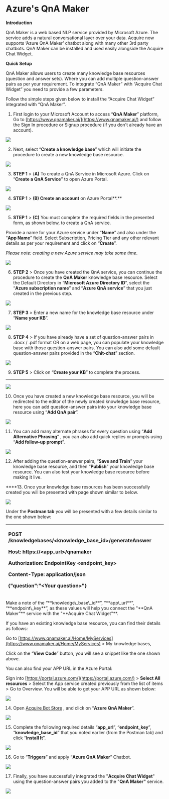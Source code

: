# Azure's QnA Maker

**Introduction**

QnA Maker is a web based NLP service provided by Microsoft Azure. The service adds a natural conversational layer over your data. Acquire now supports ‘Azure QnA Maker’ chatbot along with many other 3rd party chatbots. QnA Maker can be installed and used easily alongside the Acquire Chat Widget.

**Quick Setup**

QnA Maker allows users to create many knowledge base resources \(question and answer sets\). Where you can add multiple question-answer pairs as per your requirement. To integrate “QnA Maker” with “Acquire Chat Widget” you need to provide a few parameters. 

Follow the simple steps given below to install the “Acquire Chat Widget” integrated with “QnA Maker”.

1.  First login to your Microsoft Account to access “**QnA Maker**” platform, Go to [https://www.qnamaker.ai/](https://www.qnamaker.ai/) and follow the Sign In procedure or Signup procedure \(if you don't already have an account\).

![](https://lh5.googleusercontent.com/HzsEqsoJoMwYX-XesL-9blGVRdHCwU8dvWfWhFor8GJ5ssit_EXhNg142j19lMlDvsqrcpeo86Bvl8lKbeeRs62z30X1ptvRYj4ftNP29-XkZEim9xBB821plzLLsVpUxsMFYbdS)

2. Next, select “**Create a knowledge base**” which will initiate the procedure to create a new knowledge base resource.

![](https://lh4.googleusercontent.com/agb2u4Ex-f4CuVDiXN_KKj42y2Wvv-oOqlvMI6NnUVQYroc9OPepR961bxWL94MgQVV5EkvXAjhVhQKKTSsxH79oCzje7Cib-NkO_UpTeJUzZTyWUOkVEy315CGJ44fVtPT_hFJI)

3. **STEP 1** &gt; \(**A\)** To create a QnA Service in Microsoft Azure. Click on “**Create a QnA Service**” to open Azure Portal.

![](https://lh5.googleusercontent.com/lywMAb3ZNrkoT7RLhA0MviimOJJLqyIQAJd315u7DttswxsD-crXTQUBU9emFoWKdiK1_7Emg0rg0XSCkFvWC4XHsQtsjvaI9UFuZLi-c81fRk5QLoiGTnpuKuq7x4sqt1ACw_oz)

4. **STEP 1** &gt; **\(B\) Create an account** on Azure Portal**.**

![](https://lh5.googleusercontent.com/W57VyCSTa0eSGzxhr-IlYjGoNR0y_C398iaBHAcFJUoFK1I_fVMhp9XDKlzwPkHpRtVUczl8uoAPMpZKuaIDHJdzwijbhHlQc7F32EwsGDLGfqGp9nZ8Jlx1POBd4HttAp7jdwbV)

5. **STEP 1** &gt; **\(C\)** You must complete the required fields in the presented form, as shown below, to create a QnA service.

Provide a name for your Azure service under “**Name**” and also under the “**App Name**” field. Select Subscription, Pricing Tier and any other relevant details as per your requirement and click on “**Create**”.

_Please note: creating a new Azure service may take some time_.

![](https://lh4.googleusercontent.com/ovUlfIipLBwiahkTYMScIITfEGRq_l90-3JX6vw6C48jeV7z38kZUkZgi1Jxe751ui3Q5Dm5k4SUwRI4hIZIpyROFWhBKtw5aNduTPYIS3ML4clpdqeFy4rdVFDURMKrJb9WdK0e)

6. **STEP 2** &gt; Once you have created the QnA service, you can continue the procedure to create the **QnA Maker** knowledge base resource. Select the Default Directory in “**Microsoft Azure Directory ID**”, select the “**Azure subscription name**” and “**Azure QnA service**” that you just created in the previous step.

![](https://lh6.googleusercontent.com/6MHnO9ie0lLgbuxV4MV7BLtjl_-EzRVV9ppUY0M2B1JYhsP3vbMYbT5uDUZlumubK_tcWSQR9W5CDucg1bqyQPP_VuohjyYHQxMOfc-B2gKI6m2chY_hz2xT6MBLrTvcvRYolSnG)

7. **STEP 3** &gt; Enter a new name for the knowledge base resource under “**Name your KB**”.

![](https://lh3.googleusercontent.com/wB446EDugmWx-G0pPWjaraccqr1Zu2cGrW67_IUkVTK9GTvQvuFkHrxUh524Z2SrEFw-sjz9qlD9jB4oo1Gj6kvxpbyEljaUy-K0P3zDUi369vptRlwhvEy1ipowMZdR28cla7z2)

8. **STEP 4** &gt; If you have already have a set of question-answer pairs in .docx / .pdf format OR on a web page, you can populate your knowledge base with those question-answer pairs. You can also add some default question-answer pairs provided in the “**Chit-chat**” section.

![](https://lh3.googleusercontent.com/M6hdwJbhFyg7BvhsLqXdt7UezhCffhIH5vQxQSfzq0pZ3zOOWa6GR3CInUQP9yVyzbgOm9kJq5UUUT9MbZwa54Ok8YCwudsQUiLgCzWGTJbVaJJnw9_jsYChAJP1SyOK3RyejdsU)

9. **STEP 5** &gt; Click on “**Create your KB**” to complete the process.  
****

![](https://lh3.googleusercontent.com/kpRMeWf-q5fm-2ndcGDaL3VcXtRZK_LC36apxfDgXzn7nNxIxgO3orFKh1kN6oQFvjhe8kIgH_wGI0_m37UeLDIPyLDT8l6WjDit0n7KA6q8OBC0BMYHEi-ZkvN3gWThn4geAF4l)

10. Once you have created a new knowledge base resource, you will be redirected to the editor of the newly created knowledge base resource, here you can add question-answer pairs into your knowledge base resource using “**Add QnA pair**”.

![](https://lh6.googleusercontent.com/CwK1Ig2a8BsMjhWvRgyBpvPvqpUJz5fvi1xruXfYQzFl14D2_4-DSnZhIN3xyMN5NLQZlP-tioiJ6yahBdi396VdbMcSCUpW12o_z-fEKgiDUXayB1oyIkznKBAFXoLoYXb8tEVK)

11. You can add many alternate phrases for every question using “**Add Alternative Phrasing**” , you can also add quick replies or prompts using “**Add follow-up prompt**”.

![](https://lh4.googleusercontent.com/y7rUaIhfk_i_uRQvxqHWl7OOGEeH_riqJZAEmS8kWmcXa_lU7roolT98P8R_Ap-QYK8PLTrJmZcHs8z_ZXUFByuyfDM5TgO_hg5lCtCgBgnjgoiSnXbHPGiswp3nVA5KJe1ey1Ud)

12. After adding the question-answer pairs, “**Save and Train**” your knowledge base resource, and then “**Publish**” your knowledge base resource. You can also test your knowledge base resource before making it live.

  
****13. Once your knowledge base resources has been successfully created you will be presented with page shown similar to below.

![](https://lh6.googleusercontent.com/A91Ev2rSpo-O9XRJ1RRwzYDbygyH-1q3ZDgIKb1BVBXkJBuaUV6UAy_rP2IiJmJs2YS7aoRdFzrIj-ZcbGDrLZs1CTJGnKNRco_eq-WcsCdBI7lbaNiqaIwcjlIPMRaufZxX3Xbv)

Under the **Postman tab** you will be presented with a few details similar to the one shown below:

<table>
  <thead>
    <tr>
      <th style="text-align:left">
        <p><b>POST /knowledgebases/&lt;knowledge_base_id&gt;/generateAnswer</b>
        </p>
        <p><b>Host: https://&lt;app_url&gt;/qnamaker</b>
        </p>
        <p><b>Authorization: EndpointKey &lt;endpoint_key&gt;</b>
        </p>
        <p><b>Content-Type: application/json</b>
        </p>
        <p><b>{&quot;question&quot;:&quot;&lt;Your question&gt;&quot;}</b>
        </p>
      </th>
    </tr>
  </thead>
  <tbody></tbody>
</table>Make a note of the “**knowledge\_base\_id**”, “**app\_url**”, “**endpoint\_key**”, as these values will help you connect the "**QnA Maker"** service with the "**Acquire Chat Widget"**.

If you have an existing knowledge base resource, you can find their details as follows:

Go to [https://www.qnamaker.ai/Home/MyServices](https://www.qnamaker.ai/Home/MyServices) &gt; My knowledge bases,

Click on the “**View Code**” button, you will see a snippet like the one shown above.

You can also find your APP URL in the Azure Portal:

Sign into [https://portal.azure.com/](https://portal.azure.com/) &gt; **Select All resources** &gt; Select the App service created previously from the list of items &gt; Go to Overview. You will be able to get your APP URL as shown below:

![](https://lh5.googleusercontent.com/nODz1ayxVMsmOGdEbo8_V01xVbTkgkCdE9lujjiEAAC3x3jZwYnryjOpKZuCMyUK3yBWmC-d5oYqbnwqhYlwcYnNvFTCyHWlEkNCnv9mCJ_pHzeJSe4ErsNtrOG_uiKX01bIiker)

14. Open [Acquire Bot Store](https://app.acquire.io/chatbot/store) , and click on “**Azure QnA Maker**”. 

![](https://lh5.googleusercontent.com/Bu7gSVFeAKays7PFDok29iPtjq9lqKIKckaexDYl-w_Xhq7guKUHaEYFjIeb9fKTkrR1YbZT-TNyMDJcA22QbJSNcSKvAAzNzsuXa2-fthdXgyBW2afp4LXUCxtvb0k5n0nnpOU0)

15. Complete the following required details “**app\_url**”, “**endpoint\_key**”, “**knowledge\_base\_id**” that you noted earlier \(from the Postman tab\) and click “**Install It**”.

![](https://lh4.googleusercontent.com/_MGJYXxLJiJyjVvRth-PVNv0uX6igvicFYKMXjdSA59G_whU0Aco1TAug60FwxJoAKkMFz-JDGihkRjLno3KyweTIIt5W3GmCnrl21MR1axOiH7VP5HKPN2ctxqhnRV1EW8YADOE)

16. Go to “**Triggers**” and apply “**Azure QnA Maker**” Chatbot.

![](https://lh4.googleusercontent.com/sehr0dvA9nx2XK_-09zL3d3RJSWOFIcPjFf5cwCZVYuJm3RH4vcy_GXUgZA4yMOW_lDnG4jszCtbbJrWHowhFMghiFZGYbyFCT6x8qgxa4Hyygo9FjRBfRSdPwEMb-lRYNr_H651)

17. Finally, you have successfully integrated the "**Acquire Chat Widget**" using the question-answer pairs you added to the "**QnA Maker"** service.

![](https://lh4.googleusercontent.com/bBd4mtJsCFkCQ9uP6LUchAq43D40mIE5Y3HecBuK5zuJTx7ENUbN14OaaSUS0x8_8DiM3BnpgyScmr6qY2EKbnkkHfSRCxBmrsYrWEMpu32A7p1bgKVy5_WjxoaEGsaZB9v7kKDN)

